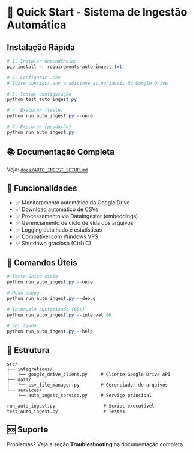 # 🚀 Quick Start - Sistema de Ingestão Automática

## Instalação Rápida

```powershell
# 1. Instalar dependências
pip install -r requirements-auto-ingest.txt

# 2. Configurar .env
# Edite configs/.env e adicione as variáveis do Google Drive

# 3. Testar configuração
python test_auto_ingest.py

# 4. Executar (teste)
python run_auto_ingest.py --once

# 5. Executar (produção)
python run_auto_ingest.py
```

## 📚 Documentação Completa

Veja: [`docs/AUTO_INGEST_SETUP.md`](docs/AUTO_INGEST_SETUP.md)

## 🎯 Funcionalidades

- ✅ Monitoramento automático do Google Drive
- ✅ Download automático de CSVs
- ✅ Processamento via DataIngestor (embeddings)
- ✅ Gerenciamento de ciclo de vida dos arquivos
- ✅ Logging detalhado e estatísticas
- ✅ Compatível com Windows VPS
- ✅ Shutdown gracioso (Ctrl+C)

## 🔧 Comandos Úteis

```powershell
# Teste único ciclo
python run_auto_ingest.py --once

# Modo debug
python run_auto_ingest.py --debug

# Intervalo customizado (60s)
python run_auto_ingest.py --interval 60

# Ver ajuda
python run_auto_ingest.py --help
```

## 📁 Estrutura

```
src/
├── integrations/
│   └── google_drive_client.py     # Cliente Google Drive API
├── data/
│   └── csv_file_manager.py        # Gerenciador de arquivos
└── services/
    └── auto_ingest_service.py     # Serviço principal

run_auto_ingest.py                  # Script executável
test_auto_ingest.py                 # Testes
```

## 🆘 Suporte

Problemas? Veja a seção **Troubleshooting** na documentação completa.

